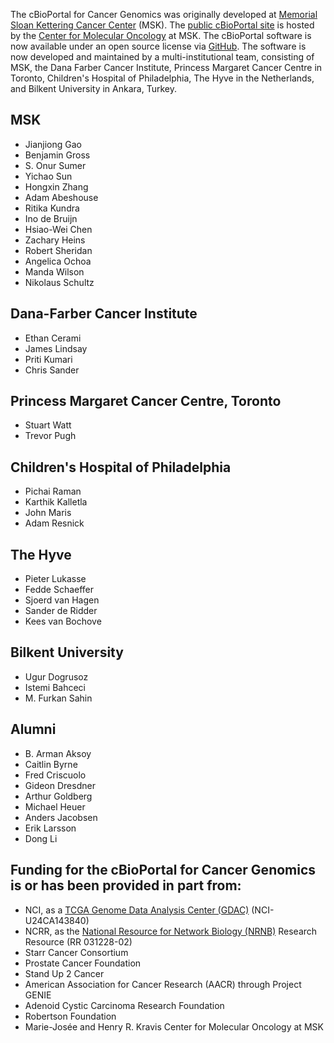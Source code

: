 The cBioPortal for Cancer Genomics was originally developed at [Memorial Sloan Kettering Cancer Center](http://www.mskcc.org/) (MSK). The [public cBioPortal site](http://cbioportal.org) is hosted by the [Center for Molecular Oncology](http://www.mskcc.org/research/molecular-oncology) at MSK. The cBioPortal software is now available under an open source license via [GitHub](https://github.com/cBioPortal/cbioportal/). The software is now developed and maintained by a multi-institutional team, consisting of MSK, the Dana Farber Cancer Institute, Princess Margaret Cancer Centre in Toronto, Children's Hospital of Philadelphia, The Hyve in the Netherlands, and Bilkent University in Ankara, Turkey.

## MSK
* Jianjiong Gao
* Benjamin Gross
* S. Onur Sumer
* Yichao Sun
* Hongxin Zhang
* Adam Abeshouse
* Ritika Kundra
* Ino de Bruijn
* Hsiao-Wei Chen
* Zachary Heins
* Robert Sheridan
* Angelica Ochoa
* Manda Wilson
* Nikolaus Schultz

## Dana-Farber Cancer Institute
* Ethan Cerami
* James Lindsay
* Priti Kumari
* Chris Sander

## Princess Margaret Cancer Centre, Toronto
* Stuart Watt
* Trevor Pugh

## Children's Hospital of Philadelphia
* Pichai Raman
* Karthik Kalletla
* John Maris
* Adam Resnick

## The Hyve
* Pieter Lukasse
* Fedde Schaeffer
* Sjoerd van Hagen
* Sander de Ridder
* Kees van Bochove

## Bilkent University
* Ugur Dogrusoz
* Istemi Bahceci
* M. Furkan Sahin

## Alumni
* B. Arman Aksoy
* Caitlin Byrne
* Fred Criscuolo
* Gideon Dresdner
* Arthur Goldberg
* Michael Heuer
* Anders Jacobsen
* Erik Larsson
* Dong Li

## Funding for the cBioPortal for Cancer Genomics is or has been provided in part from:

* NCI, as a [TCGA Genome Data Analysis Center (GDAC)](http://tcga.cancer.gov/wwd/program/research_network/gdac.asp) (NCI-U24CA143840)
* NCRR, as the [National Resource for Network Biology (NRNB)](http://nrnb.org/) Research Resource (RR 031228-02)
* Starr Cancer Consortium
* Prostate Cancer Foundation
* Stand Up 2 Cancer
* American Association for Cancer Research (AACR) through Project GENIE
* Adenoid Cystic Carcinoma Research Foundation
* Robertson Foundation
* Marie-Jos&eacute;e and Henry R. Kravis Center for Molecular Oncology at MSK
